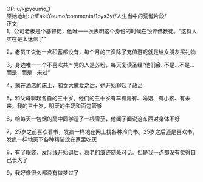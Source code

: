 
OP: u/xjpyoumo_1  
原始地址: /r/FakeYoumo/comments/1bys3yf/人生当中的荒诞片段/  
正文:  
1，公司老板是个基督徒，他唯一一次表明这个身份的时候在锐评佛教徒。“这群人实在是太迷信了”



2，老员工说他一点积蓄都没有，每个月的工资除了充值游戏就是给女朋友买礼物



3，身边唯一一个不喜欢共产党的人是苏粉，每天复读圣经”他们会..不是...不是...而是...而是...来过“



4，躺在酒店的床上，和女大做爱之后，她开始聊起了政治



5，和父母聊起各自的三十岁。他们的三十岁有车有房有、婚姻、有小孩、有未来。我的三十岁，明天的牛奶和面包管够



6，给每天一包烟的高中同学送了一根雪茄，他闻了闻说这东西对身体不好



7，25岁之前喜欢看书，发疯一样地在网上找各种冷门书。25岁之后还是喜欢书，发疯一样地买下各种精装放在家里吃灰



8，有了眼袋，发际线开始退后，衰老的痕迹随处可见。但是我一点都没有觉得自己长大了



9，我好像很久都没有做梦过了
